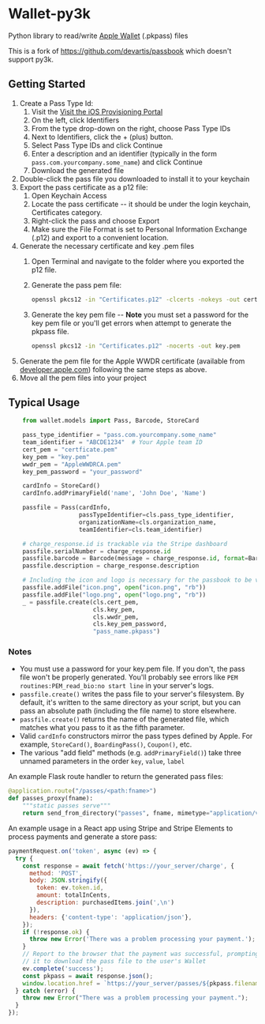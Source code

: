 # Wallet-py3k

Python library to read/write [Apple Wallet](http://developer.apple.com/library/ios/#documentation/UserExperience/Conceptual/PassKit_PG/Chapters/Introduction.html#//apple_ref/doc/uid/TP40012195-CH1-SW1) (.pkpass) files

This is a fork of https://github.com/devartis/passbook which doesn't support py3k.


## Getting Started

1. Create a Pass Type Id:
    1. Visit the [Visit the iOS Provisioning Portal](https://developer.apple.com/account/resources/certificates/list)
    2. On the left, click Identifiers
    3. From the type drop-down on the right, choose Pass Type IDs
    4. Next to Identifiers, click the + (plus) button.
    5. Select Pass Type IDs and click Continue
    6. Enter a description and an identifier (typically in the form `pass.com.yourcompany.some_name`) and click Continue
    7. Download the generated file
2. Double-click the pass file you downloaded to install it to your keychain
3. Export the pass certificate as a p12 file:
    1. Open Keychain Access
    2. Locate the pass certificate -- it should be under the login keychain, Certificates category.
    3. Right-click the pass and choose Export
    4. Make sure the File Format is set to Personal Information Exchange (.p12) and export to a convenient location.
4. Generate the necessary certificate and key .pem files
    1. Open Terminal and navigate to the folder where you exported the p12 file.
    2. Generate the pass pem file:

       ```sh
       openssl pkcs12 -in "Certificates.p12" -clcerts -nokeys -out certificate.pem
       ```
    3. Generate the key pem file -- **Note** you must set a password for the key pem file or you'll get errors when attempt to generate the pkpass file.
       ```sh
       openssl pkcs12 -in "Certificates.p12" -nocerts -out key.pem
       ```
5. Generate the pem file for the Apple WWDR certificate (available from [developer.apple.com](http://developer.apple.com/certificationauthority/AppleWWDRCA.cer)) following the same steps as above.
6. Move all the pem files into your project


## Typical Usage

```python
    from wallet.models import Pass, Barcode, StoreCard

    pass_type_identifier = "pass.com.yourcompany.some_name"
    team_identifier = "ABCDE1234"  # Your Apple team ID
    cert_pem = "certficate.pem"
    key_pem = "key.pem"
    wwdr_pem = "AppleWWDRCA.pem"
    key_pem_password = "your_password"

    cardInfo = StoreCard()
    cardInfo.addPrimaryField('name', 'John Doe', 'Name')

    passfile = Pass(cardInfo,
                    passTypeIdentifier=cls.pass_type_identifier,
                    organizationName=cls.organization_name,
                    teamIdentifier=cls.team_identifier)

    # charge_response.id is trackable via the Stripe dashboard
    passfile.serialNumber = charge_response.id
    passfile.barcode = Barcode(message = charge_response.id, format=BarcodeFormat.PDF417)
    passfile.description = charge_response.description 

    # Including the icon and logo is necessary for the passbook to be valid.
    passfile.addFile("icon.png", open("icon.png", "rb"))
    passfile.addFile("logo.png", open("logo.png", "rb"))
    _ = passfile.create(cls.cert_pem,
                        cls.key_pem,
                        cls.wwdr_pem,
                        cls.key_pem_password,
                        "pass_name.pkpass")

```

### Notes

* You must use a password for your key.pem file. If you don't, the pass file won't be properly generated. You'll probably see errors like `PEM routines:PEM_read_bio:no start line` in your server's logs.
* `passfile.create()` writes the pass file to your server's filesystem. By default, it's written to the same directory as your script, but you can pass an absolute path (including the file name) to store elsewhere.
* `passfile.create()` returns the name of the generated file, which matches what you pass to it as the fifth parameter.
* Valid `cardInfo` constructors mirror the pass types defined by Apple. For example, `StoreCard()`, `BoardingPass()`, `Coupon()`, etc.
* The various "add field" methods (e.g. `addPrimaryField()`) take three unnamed parameters in the order `key`, `value`, `label`

An example Flask route handler to return the generated pass files:

```python
@application.route("/passes/<path:fname>")
def passes_proxy(fname):
    """static passes serve"""
    return send_from_directory("passes", fname, mimetype="application/vnd.apple.pkpass")
```

An example usage in a React app using Stripe and Stripe Elements to process payments and generate a store pass:

```javascript
paymentRequest.on('token', async (ev) => {
  try {
    const response = await fetch('https://your_server/charge', {
      method: 'POST',
      body: JSON.stringify({
        token: ev.token.id,
        amount: totalInCents,
        description: purchasedItems.join(',\n')
      }),
      headers: {'content-type': 'application/json'},
    });
    if (!response.ok) {
      throw new Error('There was a problem processing your payment.');
    }
    // Report to the browser that the payment was successful, prompting
    // it to download the pass file to the user's Wallet
    ev.complete('success');
    const pkpass = await response.json();
    window.location.href = `https://your_server/passes/${pkpass.filename}`;
  } catch (error) {
    throw new Error("There was a problem processing your payment.");
  }
});
```
